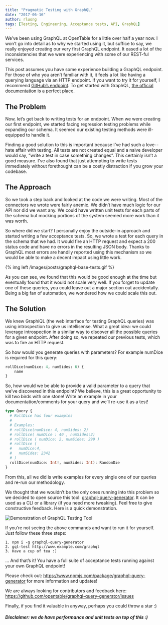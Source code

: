 ```yaml
---
title: "Pragmatic Testing with GraphQL"
date: "2017-06-16"
author: rluong
tags: [Testing, Engineering, Acceptance tests, API, GraphQL]
---
```


We’ve been using GraphQL at OpenTable for a little over half a year now. I won’t go into detail as to why we started using it, but suffice to say, we really enjoyed creating our very first GraphQL endpoint. It eased a lot of the inconsistencies that we were experiencing with some of our REST-ful services.

This post assumes you have some experience building a GraphQL endpoint. For those of who you aren’t familiar with it, it feels a lot like having a querying language via an HTTP endpoint. If you want to try it for yourself, I recommend [GitHub’s endpoint](https://developer.github.com/v4/explorer/). To get started with GraphQL, [the official documentation](http://graphql.org/learn/) is a perfect place.

## The Problem

Now, let’s get back to writing tests for an endpoint. When we were creating our first endpoint, we started facing regression testing problems while expanding our schema. It seemed our existing testing methods were ill-equipped to handle it.

Finding a good solution to this is important because I’ve had such a love--hate affair with testing. All tests are not created equal and a naive developer would say, “write a test in case something changes”. This certainly isn’t a good measure. I’ve also found that just attempting to write tests immediately without forethought can be a costly distraction if you grow your codebase.

## The Approach

So we took a step back and looked at the code we were writing. Most of the connectors we wrote were fairly anemic. We didn’t have much logic for our API nor did we want any. We could have written unit tests for each parts of the schema but mocking portions of the system seemed more work than it was worth.

So where did we start? I personally enjoy the outside-in approach and started writing a few acceptance tests. So, we wrote a test for each query in the schema that we had. It would fire an HTTP request and expect a 200 status code and have no errors in the resulting JSON body. Thanks to GraphQL most errors are handily reported using this mechanism so we would be able to make a decent impact using little work.

{% img left /images/posts/graphql-base-tests.gif %}

As you can see, we found that this would be good enough at the time but eventually found that it would not scale very well. If you forget to update one of these queries, you could leave out a major section out accidentally. Being a big fan of automation, we wondered how we could scale this out.

## The Solution

We knew GraphiQL (the web interface for testing GraphQL queries) was using introspection to give us intellisense. What a great idea: we could leverage introspection in a similar way to discover all the possible queries for a given endpoint. After doing so, we repeated our previous tests, which was to fire an HTTP request.

So how would you generate queries with parameters? For example numDice is required for this query:

```graphql
rollDice(numDice: 4, numSides: 6) {
	name
}
```

So, how would we be able to provide a valid parameter to a query that we’ve discovered in this endpoint? We believe, this is a great opportunity to kill two birds with one stone! Write an example in your documentation/comments for your query and we’ll re-use it as a test!

```graphql
type Query {
  # RollDice has four examples
  #
  # Examples:
  # rollDice(numDice: 4, numSides: 2)
  # rollDice( numDice : 40 , numSides:2)
  # rollDice ( numDice: 2, numSides: 299 )
  # rollDice (
  #   numDice:4,
  #   numSides: 2342
  # )
  rollDice(numDice: Int!, numSides: Int): RandomDie
}
```

From this, all we did is write examples for every single one of our queries and re-run our methodology.

We thought that we wouldn’t be the only ones running into this problem so we decided to open source this tool: [graphql-query-generator](https://github.com/opentable/graphql-query-generator). It can be used as a CLI or a library (if you need more tweaking). Feel free to give constructive feedback. Here is a quick demonstration.

![Demonstration of GraphQL Testing Tool](/images/posts/graphql-tool-test.gif)

If you’re not seeing the above commands and want to run it for yourself. Just follow these three steps:

```
1. npm i -g graphql-query-generator
2. gql-test http://www.example.com/graphql
3. Have a cup of tea :)
```

… And that’s it! You have a full suite of acceptance tests running against your own GraphQL endpoint!

Please check out: https://www.npmjs.com/package/graphql-query-generator for more information and updates!

We are always looking for contributors and feedback here: https://github.com/opentable/graphql-query-generator/issues

Finally, if you find it valuable in anyway, perhaps you could throw a star :)

##### Disclaimer: we do have performance and unit tests on top of this :)
